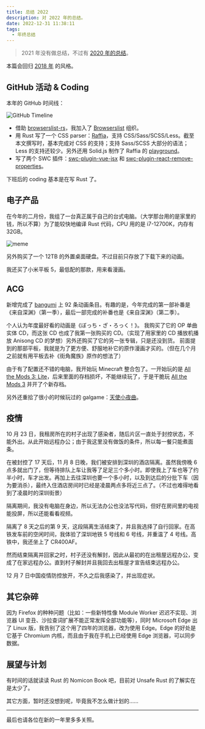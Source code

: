 ```yaml
---
title: 总结 2022
description: 对 2022 年的总结。
date: 2022-12-31 11:38:11
tags:
  - 年终总结
---
```


> 2021 年没有做总结，不过有 [2020 年的总结](./summary-of-2020.html)。

本篇会回归 [2018 年](./summary-of-2018.html) 的风格。

## GitHub 活动 & Coding

本年的 GitHub 时间线：

![GitHub Timeline](https://upload.cc/i1/2022/12/31/GY4HWf.png)

- 借助 [browserslist-rs](https://github.com/browserslist/browserslist-rs)，我加入了 [Browserslist](https://github.com/browserslist) 组织。
- 用 Rust 写了一个 CSS parser：[Raffia](https://github.com/g-plane/raffia)，支持 CSS/Sass/SCSS/Less。截至本文撰写时，基本完成对 CSS 的支持；支持 Sass/SCSS 大部分的语法；Less 的支持还较少。另外还用 Solid.js 制作了 Raffia 的 [playground](http://raffia-play.vercel.app/)。
- 写了两个 SWC 插件：[swc-plugin-vue-jsx](https://github.com/g-plane/swc-plugin-vue-jsx) 和 [swc-plugin-react-remove-properties](https://github.com/g-plane/swc-plugin-react-remove-properties)。

下班后的 coding 基本是在写 Rust 了。

## 电子产品

在今年的二月份，我组了一台真正属于自己的台式电脑。（大学那台用的是家里的钱，所以不算）为了能较快地编译 Rust 代码，CPU 用的是 i7-12700K，内存有 32GB。

![meme](https://upload.cc/i1/2022/12/31/LY9Xq5.png)

另外购买了一个 12TB 的外置桌面硬盘。不过目前只存放了下载下来的动画。

我还买了小米平板 5，最低配的那款，用来看漫画。

## ACG

新增完成了 [bangumi](https://bgm.tv/anime/list/468610/collect) 上 92 条动画条目。有趣的是，今年完成的第一部补番是《来自深渊》（第一季），最后一部完成的补番也是《来自深渊》（第二季）。

个人认为年度最好看的动画是《ぼっち・ざ・ろっく！》。
我购买了它的 OP 单曲实体 CD，而这张 CD 也成了我第一张购买的 CD。（实现了用家里的 CD 播放机播放 Anisong CD 的梦想）另外还购买了它的另一张专辑，只是还没到货。
前面提到的那部平板，我就是为了更方便、舒服地补它的原作漫画才买的。（但在几个月之前就有用平板去补《街角魔族》原作的想法了）

由于有了配置还不错的电脑，我开始玩 Minecraft 整合包了。一开始玩的是 [All the Mods 3: Lite](https://www.curseforge.com/minecraft/modpacks/atm-3-lite)，后来里面的存档损坏，不能继续玩了，于是干脆玩 [All the Mods 3](https://www.curseforge.com/minecraft/modpacks/all-the-mods-3) 并开了个新存档。

另外还重拾了很小的时候玩过的 galgame：[天使小夜曲](https://bgm.tv/subject/1144)。

## 疫情

10 月 23 日，我租房所在的村子出现了感染者，随后片区一直处于封控状态，不能外出。从此开始远程办公；由于我这里没有做饭的条件，所以每一餐只能煮面条。

在被封控了 17 天后，11 月 8 日晚，我们被安排到深圳的酒店隔离。虽然我傍晚 6 点多就出门了，但等待排队上车让我等了足足三个多小时。即使我上了车也等了约半小时，车才出发。再加上去往深圳也要一个多小时，以及到达后的分批下车（因为要消杀），最终入住酒店房间时已经是凌晨两点多将近三点了。（不过也难得地看到了凌晨时的深圳街景）

隔离期间，我没有电脑在身边，所以无法办公也没法写代码，但好在房间里的电视能投屏，所以还能看看视频。

隔离了 8 天之后的第 9 天，这段隔离生活结束了，并且我选择了自行回家。在高铁发车前的空闲时间，我体验了深圳地铁 5 号线和 6 号线，并重温了 4 号线。高铁中，我还坐上了 CR400AF。

然而结束隔离并回家之时，村子还没有解封，因此从最初的在出租屋远程办公，变成了在家远程办公。直到村子解封并且我回去出租屋才宣告结束远程办公。

12 月 7 日中国疫情防控放开，不久之后我感染了，并出现症状。

## 其它杂碎

因为 Firefox 的种种问题（比如：一些新特性像 Module Worker 迟迟不实现、浏览器 UI 变丑、沙拉查词扩展不能正常发挥全部功能等），同时 Microsoft Edge 出了 Linux 版，我告别了这个用了四年的浏览器，改为使用 Edge。Edge 的好处是它基于 Chromium 内核，而且由于我在手机上已经使用 Edge 浏览器，可以同步数据。

## 展望与计划

有时间的话就读读 Rust 的 Nomicon Book 吧，目前对 Unsafe Rust 的了解实在是太少了。

其它方面，暂时还没想到呢，毕竟我不怎么做计划的……

---

最后也请各位在新的一年里多多关照。
